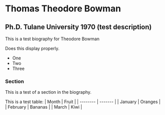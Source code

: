 # Thomas Theodore Bowman
## Ph.D. Tulane University 1970 (test description)
This is a test biography for Theodore Bowman

Does this display properly.

- One
- Two
- Three

### Section
This is a test of a section in the biography.

This is a test table:
| Month | Fruit |
| -------- | ------- |
| January | Oranges |
| February | Bananas |
| March | Kiwi |

